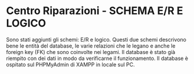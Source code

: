 # Centro Riparazioni - SCHEMA E/R E LOGICO
Sono stati aggiunti gli schemi: E/R e logico. Questi due schemi descrivono bene le entità del database, le varie relazioni che le legano e anche le foreign key (FK) che sono coinvolte nei legami.
Il database è stato già riempito con dei dati in modo da verificarne il funzionamento.
Il database è ospitato sul PHPMyAdmin di XAMPP in locale sul PC.
